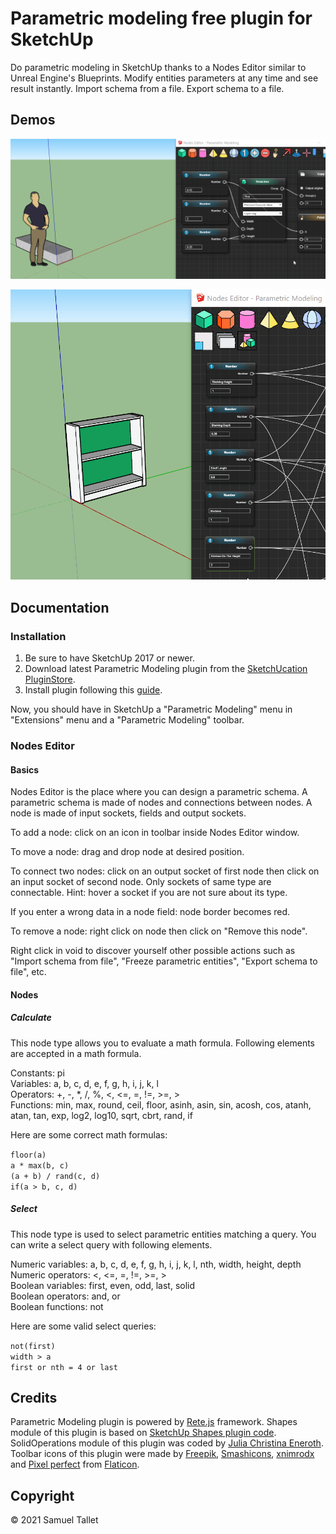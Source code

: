 # Parametric modeling free plugin for SketchUp

Do parametric modeling in SketchUp thanks to a Nodes Editor similar to Unreal Engine's Blueprints. Modify entities parameters at any time and see result instantly. Import schema from a file. Export schema to a file.

Demos
-----

![Parametric Modeling SketchUp Plugin Staircase Demo](https://github.com/SamuelTS/SketchUp-Parametric-Modeling-Plugin/raw/main/docs/parametric-modeling-sketchup-plugin-staircase-demo.gif)

![Parametric Modeling SketchUp Plugin Shelf Demo](https://github.com/SamuelTS/SketchUp-Parametric-Modeling-Plugin/raw/main/docs/parametric-modeling-sketchup-plugin-shelf-demo.gif)

Documentation
-------------

### Installation

1. Be sure to have SketchUp 2017 or newer.
2. Download latest Parametric Modeling plugin from the [SketchUcation PluginStore](https://sketchucation.com/plugin/2387-parametric_modeling).
3. Install plugin following this [guide](https://www.youtube.com/watch?v=tyM5f81eRno).

Now, you should have in SketchUp a "Parametric Modeling" menu in "Extensions" menu and a "Parametric Modeling" toolbar.

### Nodes Editor

#### Basics

Nodes Editor is the place where you can design a parametric schema. A parametric schema is made of nodes and connections between nodes. A node is made of input sockets, fields and output sockets.

To add a node: click on an icon in toolbar inside Nodes Editor window.

To move a node: drag and drop node at desired position.

To connect two nodes: click on an output socket of first node then click on an input socket of second node. Only sockets of same type are connectable. Hint: hover a socket if you are not sure about its type.

If you enter a wrong data in a node field: node border becomes red.

To remove a node: right click on node then click on "Remove this node".

Right click in void to discover yourself other possible actions such as "Import schema from file", "Freeze parametric entities", "Export schema to file", etc.

#### Nodes

##### Calculate

This node type allows you to evaluate a math formula. Following elements are accepted in a math formula.

Constants: pi<br>
Variables: a, b, c, d, e, f, g, h, i, j, k, l<br>
Operators: +, -, \*, /, %, <, <=, =, !=, >=, ><br>
Functions: min, max, round, ceil, floor, asinh, asin, sin, acosh, cos, atanh, atan, tan, exp, log2, log10, sqrt, cbrt, rand, if

Here are some correct math formulas:

`floor(a)`<br>
`a * max(b, c)`<br>
`(a + b) / rand(c, d)`<br>
`if(a > b, c, d)`

##### Select

This node type is used to select parametric entities matching a query. You can write a select query with following elements.

Numeric variables: a, b, c, d, e, f, g, h, i, j, k, l, nth, width, height, depth<br>
Numeric operators: <, <=, =, !=, >=, ><br>
Boolean variables: first, even, odd, last, solid<br>
Boolean operators: and, or<br>
Boolean functions: not

Here are some valid select queries:

`not(first)`<br>
`width > a`<br>
`first or nth = 4 or last`

Credits
-------

Parametric Modeling plugin is powered by [Rete.js](https://github.com/retejs/rete) framework. Shapes module of this plugin is based on [SketchUp Shapes plugin code](https://github.com/SketchUp/sketchup-shapes). SolidOperations module of this plugin was coded by [Julia Christina Eneroth](https://github.com/Eneroth3). Toolbar icons of this plugin were made by [Freepik](https://www.freepik.com), [Smashicons](https://www.flaticon.com/authors/smashicons), [xnimrodx](https://www.flaticon.com/authors/xnimrodx) and [Pixel perfect](https://www.flaticon.com/authors/pixel-perfect) from [Flaticon](https://www.flaticon.com/).

Copyright
---------

© 2021 Samuel Tallet
